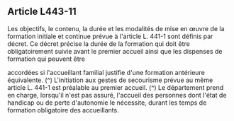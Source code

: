 ## Article L443-11


Les objectifs, le contenu, la durée et les modalités de mise en œuvre de la formation initiale et continue
prévue à l'article L. 441-1 sont définis par décret. Ce décret précise la durée de la formation qui doit être
obligatoirement suivie avant le premier accueil ainsi que les dispenses de formation qui peuvent être

accordées si l'accueillant familial justifie d'une formation antérieure équivalente. (^)
L'initiation aux gestes de secourisme prévue au même article L. 441-1 est préalable au premier accueil. (^)
Le département prend en charge, lorsqu'il n'est pas assuré, l'accueil des personnes dont l'état de handicap ou
de perte d'autonomie le nécessite, durant les temps de formation obligatoire des accueillants.


